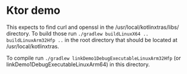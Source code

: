 # Ktor demo

This expects to find curl and openssl in the /usr/local/kotlinxtras/libs/ directory.
To build those run `./gradlew buildLinuxX64 .. buildLinuxArm32Hfp ..` in the root directory
that should be located at /usr/local/kotlinxtras.

To compile run `./gradlew linkDemo1DebugExecutableLinuxArm32Hfp` (or linkDemo1DebugExecutableLinuxArm64) 
in this directory.




